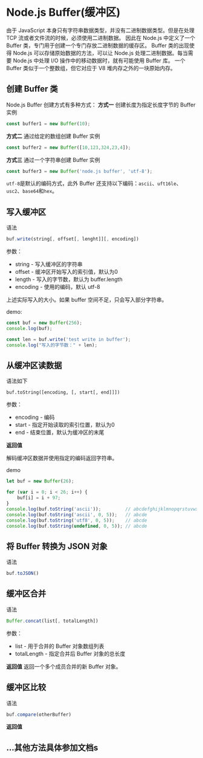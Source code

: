 # Node.js Buffer(缓冲区)
由于 JavaScript 本身只有字符串数据类型，并没有二进制数据类型。但是在处理 TCP 流或者文件流的时候，必须使用二进制数据。
因此在 Node.js 中定义了一个 Buffer 类，专门用于创建一个专门存放二进制数据的缓存区。
Buffer 类的出现使得 Node.js 可以存储原始数据的方法，可以让 Node.js 处理二进制数据。每当需要 Node.js 中处理 I/O 操作中的移动数据时，就有可能使用 Buffer 库。
一个 Buffer 类似于一个整数组，但它对应于 V8 堆内存之外的一块原始内存。

## 创建 Buffer 类
Node.js Buffer 创建方式有多种方式：
**方式一**
创建长度为指定长度字节的 Buffer 实例
```javascript
const buffer1 = new Buffer(10);
```

**方式二**
通过给定的数组创建 Buffer 实例
```javascript
const buffer2 = new Buffer([10,123,324,23,4]);
```

**方式三**
通过一个字符串创建 Buffer 实例
```javascript
const buffer3 = new Buffer('node.js buffer', 'utf-8');
```
`utf-8`是默认的编码方式，此外 Buffer 还支持以下编码：`ascii`、`uft16le`、`usc2`、`base64`和`hex`。

## 写入缓冲区
语法
```javascript
buf.write(string[, offset[, lenght]][, encoding])
```
参数：
* string - 写入缓冲区的字符串
* offset - 缓冲区开始写入的索引值，默认为0
* length - 写入的字节数，默认为 buffer.length
* encoding - 使用的编码，默认 utf-8

上述实际写入的大小。如果 buffer 空间不足，只会写入部分字符串。

demo:
```javascript
const buf = new Buffer(256);
console.log(buf);

const len = buf.write('test write in buffer');
console.log("写入的字节数：" + len);
```

## 从缓冲区读数据
语法如下
```javacript
buf.toString([encoding, [, start[, end]]])
```
参数：
* encoding - 编码
* start - 指定开始读取的索引位置，默认为0
* end - 结束位置，默认为缓冲区的末尾

**返回值**

解码缓冲区数据并使用指定的编码返回字符串。

demo
```javascript
let buf = new Buffer(26);

for (var i = 0; i < 26; i++) {
    buf[i] = i + 97;
}
console.log(buf.toString('ascii'));         // abcdefghijklmnopqrstuvwxyz
console.log(buf.toString('ascii', 0, 5));   // abcde
console.log(buf.toString('utf8', 0, 5));    // abcde
console.log(buf.toString(undefined, 0, 5)); // abcde
```

## 将 Buffer 转换为 JSON 对象
语法
```javascript
buf.toJSON()
```

## 缓冲区合并
语法
```javascript
Buffer.concat(list[, totalLength])
```
参数：
* list - 用于合并的 Buffer 对象数组列表
* totalLength - 指定合并后 Buffer 对象的总长度

**返回值**
返回一个多个成员合并的新 Buffer 对象。

## 缓冲区比较
语法
```javascript
buf.compare(otherBuffer)
```
**返回值**

## ...其他方法具体参加文档s
